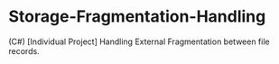 # Storage-Fragmentation-Handling
(C#)
[Individual Project]
Handling External Fragmentation between file records.
